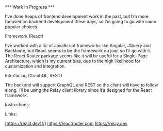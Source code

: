 *** Work in Progress ***

I’ve done heaps of frontend development work in the past, but I’m more focused on backend development these days, so I’m going to go with some popular choices.

Framework (React)

I’ve worked with a lot of JavaScript frameworks like Angular, JQuery and Backbone, but React seems to be the framework du jour, so I’ll go with it. The React Router package seems like it will be useful for a Single-Page Architecture, which is my current bias, due to the high likelihood for customization and integration.

Interfacing (GraphQL, REST)

The backend will support GraphQL and REST so the client will have to follow along. I’ll be using the Relay client library since it’s designed for the React framework.

Instructions:

Links:

[https://react.dev](/)
https://reactrouter.com
https://relay.dev
